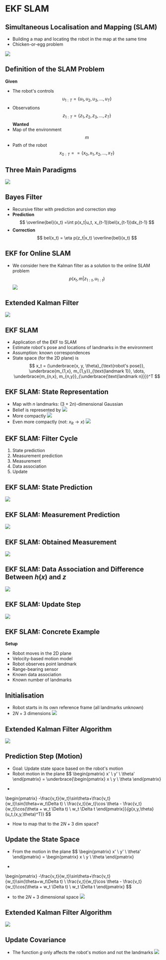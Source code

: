 # EKF SLAM
## Simultaneous Localisation and Mapping (SLAM)
- Building a map and locating the robot in the map at the same time
- Chicken-or-egg problem

![](Images/slam.png)

## Definition of the SLAM Problem
**Given**
- The robot's controls
$$
u_{1:T} = \{u_1, u_2, u_3, \dots, u_T\}
$$
- Observations
$$
z_{1:T} = \{z_1, z_2, z_3, \dots, z_T\}
$$
**Wanted**
- Map of the environment
$$
m
$$
- Path of the robot
$$
x_{0:T} == \{x_0, x_1, x_2, \dots, x_T\}
$$

## Three Main Paradigms
![](Images/three_main_paradigms.png)

## Bayes Filter
- Recursive filter with prediction and correction step
- **Prediction**
$$
\overline{bel}(x_t) =\int p(x_t|u_t, x_{t-1})bel(x_{t-1})dx_{t-1}
$$
- **Correction**
$$
bel(x_t) = \eta p(z_t|x_t) \overline{bel}(x_t)
$$

## EKF for Online SLAM
- We consider here the Kalman filter as a solution to the online SLAM problem
$$
p(x_t,m|z_{1:t}, u_{1:t})
$$
![](Images/ekf_for_online_slam.png)

## Extended Kalman Filter
![](Images/ekf.png)

## EKF SLAM
- Application of the EKF to SLAM
- Estimate robot's pose and locations of landmarks in the environment
- Assumption: known correspondences
- State space (for the 2D plane) is
$$
x_t = (\underbrace{x, y, \theta}_{\text{robot's pose}}, \underbrace{m_{1,x}, m_{1,y}}_{\text{landmark 1}}, \dots, \underbrace{m_{n,x}, m_{n,y}}_{\underbrace{\text{landmark n}}})^T
$$

## EKF SLAM: State Representation
- Map with $n$ landmarks: $(3+2n)$-dimensional Gaussian
- Belief is represented by
![](Images/ekf_slam_state_representation.png)
- More compactly
![](Images/more_compactly.png)
- Even more compactly (not: $x_R \rightarrow x$)
![](Images/even_more_compactly.png)

## EKF SLAM: Filter Cycle
1. State prediction
2. Measurement prediction
3. Measurement
4. Data association
5. Update

## EKF SLAM: State Prediction
![](Images/state_prediction2.png)

## EKF SLAM: Measurement Prediction
![](Images/measurement_prediction.png)

## EKF SLAM: Obtained Measurement
![](Images/obtained_measurement.png)

## EKF SLAM: Data Association and Difference Between $h(x)$ and $z$
![](Images/data_association_and_difference.png)

## EKF SLAM: Update Step
![](Images/update_slam.png)

## EKF SLAM: Concrete Example
**Setup**
- Robot moves in the 2D plane
- Velocity-based motion model
- Robot observes point landmark
- Range-bearing sensor
- Known data association
- Known number of landmarks

## Initialisation
- Robot starts in its own reference frame (all landmarks unknown)
- $2N+3$ dimensions
![](Images/initialisation.png)

## Extended Kalman Filter Algorithm
![](Images/ekf_algorithm.png)

## Prediction Step (Motion)
- Goal: Update state space based on the robot's motion
- Robot motion in the plane
$$
\begin{pmatrix}
x' \\
y' \\
\theta'
\end{pmatrix}
=
\underbrace{\begin{pmatrix}
x \\
y \\
\theta
\end{pmatrix}
+
\begin{pmatrix}
-\frac{v_t}{w_t}\sin\theta+\frac{v_t}{w_t}\sin(\theta+w_t\Delta t) \\
\frac{v_t}{w_t}\cos \theta - \frac{v_t}{w_t}\cos(\theta + w_t \Delta t) \\
w_t \Delta t
\end{pmatrix}}_{g_{x,y,\theta}(u_t,(x,y,\theta)^T)}
$$
- How to map that to the $2N+3$ dim space?

## Update the State Space
- From the motion in the plane
$$
\begin{pmatrix}
x' \\
y' \\
\theta'
\end{pmatrix}
=
\begin{pmatrix}
x \\
y \\
\theta
\end{pmatrix}
+
\begin{pmatrix}
-\frac{v_t}{w_t}\sin\theta+\frac{v_t}{w_t}\sin(\theta+w_t\Delta t) \\
\frac{v_t}{w_t}\cos \theta - \frac{v_t}{w_t}\cos(\theta + w_t \Delta t) \\
w_t \Delta t
\end{pmatrix}
$$
- to the $2N+3$ dimensional space
![](Images/update_the_state_space.png)

## Extended Kalman Filter Algorithm
![](Images/ekf_algorithm_3.png)

## Update Covariance
- The function $g$ only affects the robot's motion and not the landmarks
![](Images/update_covariance.png)


